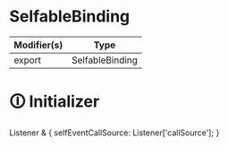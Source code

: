 # SelfableBinding

| Modifier(s)                            | Type                     |
|----------------------------------------|--------------------------|
| export | SelfableBinding |

# &#128712; Initializer

Listener & {
selfEventCallSource: Listener['callSource'];
}